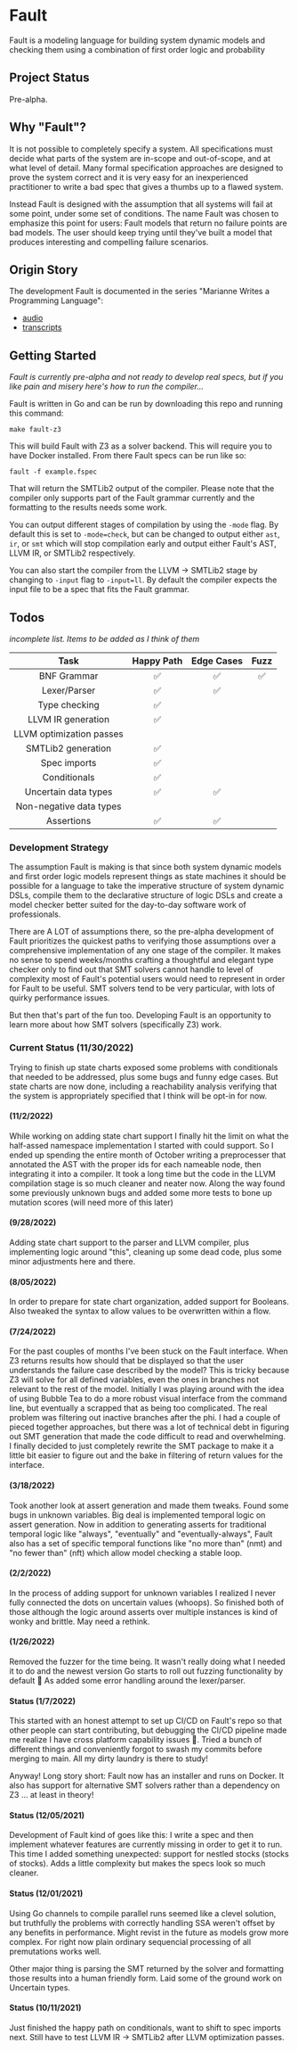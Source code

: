 # Fault
Fault is a modeling language for building system dynamic models and checking them using a combination of first order logic and probability

## Project Status
Pre-alpha.

## Why "Fault"?
It is not possible to completely specify a system. All specifications must decide what parts of the system are in-scope and out-of-scope, and at what level of detail. Many formal specification approaches are designed to prove the system correct and it is very easy for an inexperienced practitioner to write a bad spec that gives a thumbs up to a flawed system.

Instead Fault is designed with the assumption that all systems will fail at some point, under some set of conditions. The name Fault was chosen to emphasize this point for users: Fault models that return no failure points are bad models. The user should keep trying until they've built a model that produces interesting and compelling failure scenarios.

## Origin Story
The development Fault is documented in the series "Marianne Writes a Programming Language":

- [audio](https://anchor.fm/mwapl)
- [transcripts](https://dev.to/bellmar/series/9711)

## Getting Started
_Fault is currently pre-alpha and not ready to develop real specs, but if you like pain and misery here's how to run the compiler..._

Fault is written in Go and can be run by downloading this repo and running this command:

`make fault-z3`

This will build Fault with Z3 as a solver backend. This will require you to have Docker installed. From there Fault specs can be run like so:

`fault -f example.fspec`

That will return the SMTLib2 output of the compiler. Please note that the compiler only supports part of the Fault grammar currently and the formatting to the results needs some work.

You can output different stages of compilation by using the `-mode` flag. By default this is set to `-mode=check`, but can be changed to output either `ast`, `ir`, or `smt` which will stop compilation early and output either Fault's AST, LLVM IR, or SMTLib2 respectively.

You can also start the compiler from the LLVM -> SMTLib2 stage by changing to `-input` flag to `-input=ll`. By default the compiler expects the input file to be a spec that fits the Fault grammar.

## Todos
_incomplete list. Items to be added as I think of them_

| Task | Happy Path | Edge Cases | Fuzz |
| :--: | :--: | :--: | :--: |
| BNF Grammar | :white_check_mark: | :white_check_mark: | :white_check_mark:|
| Lexer/Parser | :white_check_mark: | :white_check_mark: | |
| Type checking | :white_check_mark: | | |
| LLVM IR generation | :white_check_mark: | | |
| LLVM optimization passes | | | |
| SMTLib2 generation | :white_check_mark: | | |
| Spec imports | :white_check_mark: | | |
| Conditionals | :white_check_mark: | | |
| Uncertain data types | :white_check_mark: | :white_check_mark: | |
| Non-negative data types | | | |
| Assertions | :white_check_mark: | :white_check_mark: | |

### Development Strategy
The assumption Fault is making is that since both system dynamic models and first order logic models represent things as state machines it should be possible for a language to take the imperative structure of system dynamic DSLs, compile them to the declarative structure of logic DSLs and create a model checker better suited for the day-to-day software work of professionals.

There are A LOT of assumptions there, so the pre-alpha development of Fault prioritizes the quickest paths to verifying those assumptions over a comprehensive implementation of any one stage of the compiler. It makes no sense to spend weeks/months crafting a thoughtful and elegant type checker only to find out that SMT solvers cannot handle to level of complexity most of Fault's potential users would need to represent in order for Fault to be useful. SMT solvers tend to be very particular, with lots of quirky performance issues.

But then that's part of the fun too. Developing Fault is an opportunity to learn more about how SMT solvers (specifically Z3) work.

### Current Status (11/30/2022)
Trying to finish up state charts exposed some problems with conditionals that needed to be addressed, plus some bugs and funny edge cases. But state charts are now done, including a reachability analysis verifying that the system is appropriately specified that I think will be opt-in for now.

#### (11/2/2022)
While working on adding state chart support I finally hit the limit on what the half-assed namespace implementation I started with could support. So I ended up spending the entire month of October writing a preprocesser that annotated the AST with the proper ids for each nameable node, then integrating it into a compiler. It took a long time but the code in the LLVM compilation stage is so much cleaner and neater now. Along the way found some previously unknown bugs and added some more tests to bone up mutation scores (will need more of this later)

#### (9/28/2022)
Adding state chart support to the parser and LLVM compiler, plus implementing logic around "this", cleaning up some dead code, plus some minor adjustments here and there.

#### (8/05/2022)
In order to prepare for state chart organization, added support for Booleans. Also tweaked the syntax to allow values to be overwritten within a flow.

#### (7/24/2022)
For the past couples of months I've been stuck on the Fault interface. When Z3 returns results how should that be displayed so that the user understands the failure case described by the model? This is tricky because Z3 will solve for all defined variables, even the ones in branches not relevant to the rest of the model.
Initially I was playing around with the idea of using Bubble Tea to do a more robust visual interface from the command line, but eventually a scrapped that as being too complicated. The real problem was filtering out inactive branches after the phi. I had a couple of pieced together approaches, but there was a lot of technical debt in figuring out SMT generation that made the code difficult to read and overwhelming. I finally decided to just completely rewrite the SMT package to make it a little bit easier to figure out and the bake in filtering of return values for the interface.

#### (3/18/2022)
Took another look at assert generation and made them tweaks. Found some bugs in unknown variables. Big deal is implemented temporal logic on assert generation. Now in addition to generating asserts for traditional temporal logic like "always", "eventually" and "eventually-always", Fault also has a set of specific temporal functions like "no more than" (nmt) and "no fewer than" (nft) which allow model checking a stable loop.

#### (2/2/2022)
In the process of adding support for unknown variables I realized I never fully connected the dots on uncertain values (whoops). So finished both of those although the logic around asserts over multiple instances is kind of wonky and brittle. May need a rethink.

#### (1/26/2022)
Removed the fuzzer for the time being. It wasn't really doing what I needed it to do and the newest version Go starts to roll out fuzzing functionality by default 🎉 As added some error handling around the lexer/parser.

#### Status (1/7/2022)
This started with an honest attempt to set up CI/CD on Fault's repo so that other people can start contributing, but debugging the CI/CD pipeline made me realize I have cross platform capability issues :facepalm:. Tried a bunch of different things and conveniently forgot to swash my commits before merging to main. All my dirty laundry is there to study!

Anyway! Long story short: Fault now has an installer and runs on Docker. It also has support for alternative SMT solvers rather than a dependency on Z3 ... at least in theory!

#### Status (12/05/2021)
Development of Fault kind of goes like this: I write a spec and then implement whatever features are currently missing in order to get it to run. This time I added something unexpected: support for nestled stocks (stocks of stocks). Adds a little complexity but makes the specs look so much cleaner.

#### Status (12/01/2021)
Using Go channels to compile parallel runs seemed like a clevel solution, but truthfully the problems with correctly handling SSA weren't offset by any benefits in performance. Might revist in the future as models grow more complex. For right now plain ordinary sequencial processing of all premutations works well.

Other major thing is parsing the SMT returned by the solver and formatting those results into a human friendly form. Laid some of the ground work on Uncertain types.

#### Status (10/11/2021)
Just finished the happy path on conditionals, want to shift to spec imports next. Still have to test LLVM IR -> SMTLib2 after LLVM optimization passes. 


